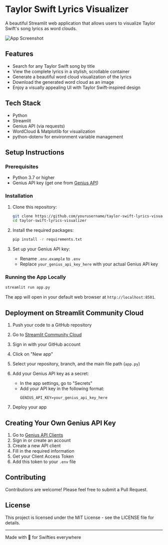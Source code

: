# Taylor Swift Lyrics Visualizer 

A beautiful Streamlit web application that allows users to visualize Taylor Swift's song lyrics as word clouds.

![App Screenshot](screenshot.png)

## Features

-  Search for any Taylor Swift song by title
-  View the complete lyrics in a stylish, scrollable container
-  Generate a beautiful word cloud visualization of the lyrics
-  Download the generated word cloud as an image
-  Enjoy a visually appealing UI with Taylor Swift-inspired design

## Tech Stack

- Python
- Streamlit
- Genius API (via requests)
- WordCloud & Matplotlib for visualization
- python-dotenv for environment variable management

## Setup Instructions

### Prerequisites

- Python 3.7 or higher
- Genius API key (get one from [Genius API](https://genius.com/api-clients))

### Installation

1. Clone this repository:
   ```bash
   git clone https://github.com/yourusername/taylor-swift-lyrics-visualizer.git
   cd taylor-swift-lyrics-visualizer
   ```

2. Install the required packages:
   ```bash
   pip install -r requirements.txt
   ```

3. Set up your Genius API key:
   - Rename `.env.example` to `.env`
   - Replace `your_genius_api_key_here` with your actual Genius API key

### Running the App Locally

```bash
streamlit run app.py
```

The app will open in your default web browser at `http://localhost:8501`.

## Deployment on Streamlit Community Cloud

1. Push your code to a GitHub repository

2. Go to [Streamlit Community Cloud](https://streamlit.io/cloud)

3. Sign in with your GitHub account

4. Click on "New app"

5. Select your repository, branch, and the main file path (`app.py`)

6. Add your Genius API key as a secret:
   - In the app settings, go to "Secrets"
   - Add your API key in the following format:
     ```
     GENIUS_API_KEY=your_genius_api_key_here
     ```

7. Deploy your app

## Creating Your Own Genius API Key

1. Go to [Genius API Clients](https://genius.com/api-clients)
2. Sign in or create an account
3. Create a new API client
4. Fill in the required information
5. Get your Client Access Token
6. Add this token to your `.env` file

## Contributing

Contributions are welcome! Please feel free to submit a Pull Request.

## License

This project is licensed under the MIT License - see the LICENSE file for details.

---

Made with 💖 for Swifties everywhere
